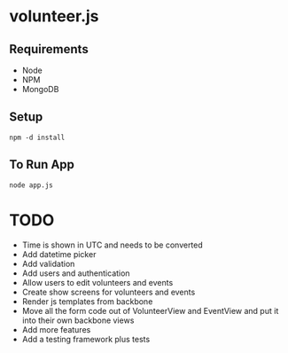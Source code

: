volunteer.js
============

Requirements
------------
- Node 
- NPM
- MongoDB

Setup
------------
    npm -d install

To Run App
------------
    node app.js

TODO
============

- Time is shown in UTC and needs to be converted
- Add datetime picker
- Add validation
- Add users and authentication
- Allow users to edit volunteers and events
- Create show screens for volunteers and events
- Render js templates from backbone
- Move all the form code out of VolunteerView and EventView and put it
  into their own backbone views
- Add more features
- Add a testing framework plus tests